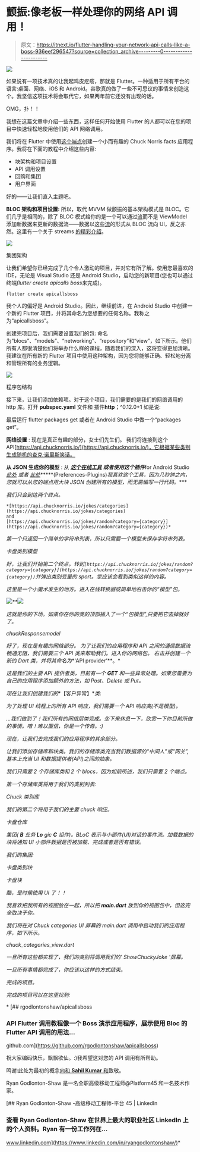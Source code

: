 # 颤振:像老板一样处理你的网络 API 调用！

> 原文：<https://itnext.io/flutter-handling-your-network-api-calls-like-a-boss-936eef296547?source=collection_archive---------0----------------------->

![](img/8fba811875ed4988fd13f40ccb3fe652.png)

如果说有一项技术真的让我起鸡皮疙瘩，那就是 Flutter。一种适用于所有平台的语言:桌面、网络、iOS 和 Android。谷歌真的做了一些不可思议的事情来创造这个。我坚信这项技术将会取代它，如果两年前它还没有出现的话。

OMG，扑！！

我想在这篇文章中介绍一些东西，这样任何开始使用 Flutter 的人都可以在您的项目中快速轻松地使用他们的 API 网络调用。

我们将在 Flutter 中使用[这个端点](https://api.chucknorris.io/)创建一个小而有趣的 Chuck Norris facts 应用程序。我将在下面的教程中介绍这些内容:

*   块架构和项目设置
*   API 调用设置
*   回购和集团
*   用户界面

好的——让我们直入主题吧。

**BLOC 架构和项目设置:** 所以，取代 MVVM 做颤振的基本架构模式是 BLOC。它们几乎是相同的，除了 BLOC 模式给你的是一个可以通过[流](https://dart.dev/tutorials/language/streams)而不是 ViewModel 添加新数据来更新的数据流——数据以这些[流](https://dart.dev/tutorials/language/streams)的形式从 BLOC 流向 UI，反之亦然。这里有一个关于 streams [的精彩介绍](https://medium.com/flutter-community/flutter-stream-basics-for-beginners-eda23e44e32f)。

![](img/c83d665731623e8550d1853b85ebf4d7.png)

集团架构

让我们希望你已经完成了几个令人激动的项目，并对它有所了解。使用您最喜欢的 IDE，无论是 Visual Studio 还是 Android Studio，启动您的新项目(您也可以通过终端*flutter create apicalls boss*来完成)。

```
flutter create apicallsboss
```

我个人的偏好是 Android Studio。因此，继续前进，在 Android Studio 中创建一个新的 Flutter 项目，并将其命名为您想要的任何名称。我称之为“apicallsboss”。

创建完项目后，我们需要设置我们的包:
命名为“blocs”、“models”、“networking”、“repository”和“view”，如下所示。他们所有人都很清楚他们将举办什么样的课程，随着我们的深入，这将变得更加清晰。我建议在所有新的 Flutter 项目中使用这种架构，因为您将能够正确、轻松地分离和管理所有的业务逻辑。

![](img/7f9a515497d5642db405346cfca1b1dc.png)

程序包结构

接下来，让我们添加依赖项。对于这个项目，我们需要的是我们的网络调用的 http 库。打开 **pubspec.yaml** 文件和
插件**http**；^0.12.0+1 如是说:

最后运行 flutter packages get 或者在 Android Studio 中做一个“packages get”。

**网络设置** :
现在是真正有趣的部分，女士们先生们。
我们将连接到这个 API[https://api.chucknorris.io/](https://api.chucknorris.io/)，它根据某些类别生成随机的查克·诺里斯笑话。

**从 JSON 生成你的模型** :
从 [***这个在线工具***](https://javiercbk.github.io/json_to_dart/) ***或者使用这个插件***for Android Studio[*此处*](https://plugins.jetbrains.com/plugin/11460-json2dart) *或者* [*此处*](https://github.com/typ0520/JsonToDartClass)*****(Preferences-Plugins)*我喜欢这个工具，因为几秒钟之内，您就可以从您的端点用大块 JSON 创建所有的模型，而无需编写一行代码。****

*我们只会到达两个终点。*

```
*[https://api.chucknorris.io/jokes/categories](https://api.chucknorris.io/jokes/categories)
and
[https://api.chucknorris.io/jokes/random?category={category}](https://api.chucknorris.io/jokes/random?category={category})*
```

*第一个只返回一个简单的字符串列表，所以只需要一个模型来保存字符串列表。*

*卡盘类别模型*

*好，让我们开始第二个终点。转到`[https://api.chucknorris.io/jokes/random?category={category}](https://api.chucknorris.io/jokes/random?category={category})`并弹出类别变量的 sport。您应该会看到类似这样的内容。*

*这里是一个小魔术发生的地方。进入在线转换器或简单地右击你的“模型”包。*

*![](img/79735a09a5511a4696dc27eaaebaff57.png)**![](img/a4a0d67db5c4be0b374e5deeda64f705.png)*

*这就是你的下场。如果你在你的类的顶部插入了一个“包模型”,只要把它去掉就好了。*

*chuckResponsemodel*

*好了，现在是有趣的网络部分。
为了让我们的应用程序和 API 之间的通信数据流畅通无阻，我们需要三个 API 类来帮助我们。进入你的网络包。
右击并创建一个新的 Dart 类，并将其命名为**‘API provider’**。*

*这是我们的主要 API 提供者类，目前有一个 **GET** 和一些异常处理。如果您需要为自己的应用程序添加额外的方法，如 Post、Delete 或 Put。*

*现在让我们创建我们的**【客户异常】**类:*

*为了处理 UI 线程上的所有 API 响应，我们需要一个 API 响应类(不是模型)。*

*…我们做到了！我们所有的网络层类完成。坐下来休息一下，欣赏一下你目前所做的事情。唷！难以置信，你是一个传奇。:)*

*现在，让我们去完成我们的应用程序的其余部分。*

*让我们添加存储库和块类。我们的存储库类充当我们数据源的“中间人”或“网关”,基本上充当 UI 和数据提供者(API)之间的抽象。*

*我们只需要 2 个存储库类和 2 个 blocs，因为如前所述，我们只需要 2 个端点。*

*第一个存储库类将用于我们的类别列表:*

*Chuck 类别库*

*我们的第二个将用于我们的主要 chuck 响应。*

*卡盘仓库*

*集团( **B** 业务 **Lo** gic **C** 组件)。BLoC 表示与小部件(UI)对话的事件流。加载数据的块将通知 UI 小部件数据是否被加载、完成或者是否有错误。*

*我们的集团:*

*卡盘类别块*

*卡盘块*

*酷，是时候使用 UI 了！！*

*我喜欢把我所有的视图放在一起，所以把 ***main.dart*** 放到你的视图包中，但这完全取决于你。*

*我们将在对 Chuck categories UI 屏幕的 main.dart 调用中启动我们的应用程序，如下所示。*

*chuck_categories_view.dart*

*一旦所有这些都实现了，我们的类别将调用我们的' ShowChuckyJoke '屏幕。*

*一旦所有事情都完成了，你应该以这样的方式结束。*

*完成的项目。*

*完成的项目可以在这里找到:*

*[](https://github.com/rgodlontonshaw/apicallsboss) [## rgodlontonshaw/apicallsboss

### API Flutter 调用教程像一个 Boss 演示应用程序，展示使用 Bloc 的 Flutter API 调用的用法…

github.com](https://github.com/rgodlontonshaw/apicallsboss) 

祝大家编码快乐，飘飘欲仙。:)我希望这对您的 API 调用有所帮助。

鸣谢:此处为最初的概念[向](https://medium.com/flutter-community/handling-network-calls-like-a-pro-in-flutter-31bd30c86be1)[和 **Sahil Kumar** 和](https://medium.com/@xsahil03x)致敬。

Ryan Godlonton-Shaw 是一名全职高级移动工程师@Platform45 和一名技术作家。

[](https://www.linkedin.com/in/ryangodlontonshaw/) [## Ryan Godlonton-Shaw -高级移动工程师-平台 45 | LinkedIn

### 查看 Ryan Godlonton-Shaw 在世界上最大的职业社区 LinkedIn 上的个人资料。Ryan 有一份工作列在…

www.linkedin.com](https://www.linkedin.com/in/ryangodlontonshaw/)*